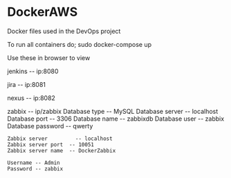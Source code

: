 # DockerAWS

Docker files used in the DevOps project

To run all containers do;
  sudo docker-compose up

Use these in browser to view

  jenkins -- ip:8080
  
  jira -- ip:8081
  
  nexus -- ip:8082

  zabbix -- ip/zabbix
    Database type	      -- MySQL
    Database server	    -- localhost
    Database port	      -- 3306
    Database name	      -- zabbixdb
    Database user	      -- zabbix
    Database password	  -- qwerty

    Zabbix server	      -- localhost
    Zabbix server port  -- 10051
    Zabbix server name  -- DockerZabbix

    Username -- Admin
    Password -- zabbix
